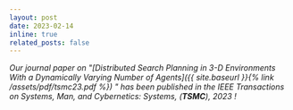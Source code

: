 ```yaml
---
layout: post
date: 2023-02-14
inline: true
related_posts: false
---
```


*Our journal paper on "_[Distributed Search Planning in 3-D Environments With a Dynamically Varying Number of Agents]({{ site.baseurl }}{% link /assets/pdf/tsmc23.pdf %})_ " has been published in the IEEE Transactions on Systems, Man, and Cybernetics: Systems, (**TSMC**), 2023 !*


